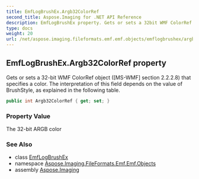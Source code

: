 ```yaml
---
title: EmfLogBrushEx.Argb32ColorRef
second_title: Aspose.Imaging for .NET API Reference
description: EmfLogBrushEx property. Gets or sets a 32bit WMF ColorRef object MSWMF section 2.2.2.8 that specifies a color. The interpretation of this field depends on the value of BrushStyle as explained in the following table
type: docs
weight: 20
url: /net/aspose.imaging.fileformats.emf.emf.objects/emflogbrushex/argb32colorref/
---
```

## EmfLogBrushEx.Argb32ColorRef property

Gets or sets a 32-bit WMF ColorRef object ([MS-WMF] section 2.2.2.8) that specifies a color. The interpretation of this field depends on the value of BrushStyle, as explained in the following table.

```csharp
public int Argb32ColorRef { get; set; }
```

### Property Value

The 32-bit ARGB color

### See Also

* class [EmfLogBrushEx](../)
* namespace [Aspose.Imaging.FileFormats.Emf.Emf.Objects](../../emflogbrushex/)
* assembly [Aspose.Imaging](../../../)


